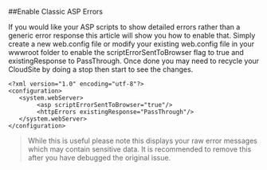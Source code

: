 ##Enable Classic ASP Errors

If you would like your ASP scripts to show detailed errors rather than a generic error response this article will show you how to enable that. Simply create a new web.config file or modify your existing web.config file in your wwwroot folder to enable the scriptErrorSentToBrowser flag to true and existingResponse to PassThrough. Once done you may need to recycle your CloudSite by doing a stop then start to see the changes.

```
<?xml version="1.0" encoding="utf-8"?>
<configuration>
   <system.webServer>
		<asp scriptErrorSentToBrowser="true"/>
		<httpErrors existingResponse="PassThrough"/>
   </system.webServer>
</configuration>
```

> While this is useful please note this displays your raw error messages which may contain sensitive data. It is recommended to remove this after you have debugged the original issue.
